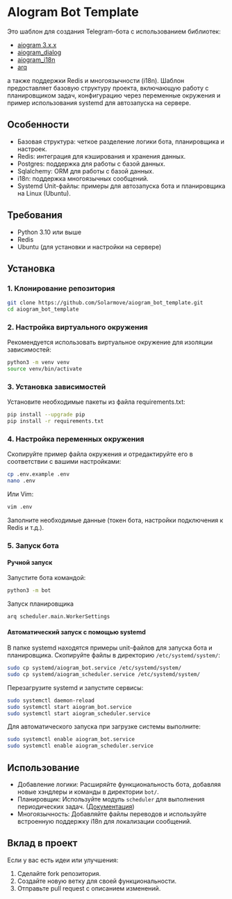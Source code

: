 # AIogram Bot Template

Это шаблон для создания Telegram-бота с использованием библиотек:
- [aiogram 3.x.x](https://github.com/aiogram/aiogram)
- [aiogram_dialog](https://github.com/Tishka17/aiogram_dialog)
- [aiogram_i18n](https://github.com/aiogram/i18n)
- [arq](https://github.com/python-arq/arq)

а также поддержки Redis и многоязычности (i18n).
Шаблон предоставляет базовую структуру проекта,
включающую работу с планировщиком задач, конфигурацию через переменные окружения и пример
использования systemd для автозапуска на сервере.

## Особенности

- Базовая структура: четкое разделение логики бота, планировщика и настроек.
- Redis: интеграция для кэширования и хранения данных.
- Postgres: поддержка для работы с базой данных.
- Sqlalchemy: ORM для работы с базой данных.
- i18n: поддержка многоязычных сообщений.
- Systemd Unit-файлы: примеры для автозапуска бота и планировщика на Linux (Ubuntu).

## Требования

- Python 3.10 или выше
- Redis
- Ubuntu (для установки и настройки на сервере)

## Установка

### 1. Клонирование репозитория

```bash
git clone https://github.com/Solarmove/aiogram_bot_template.git
cd aiogram_bot_template
```

### 2. Настройка виртуального окружения

Рекомендуется использовать виртуальное окружение для изоляции зависимостей:

```bash
python3 -m venv venv
source venv/bin/activate
```

### 3. Установка зависимостей

Установите необходимые пакеты из файла requirements.txt:

```bash
pip install --upgrade pip
pip install -r requirements.txt
```

### 4. Настройка переменных окружения

Скопируйте пример файла окружения и отредактируйте его в соответствии с вашими настройками:

```bash
cp .env.example .env
nano .env
```

Или Vim:

```bash
vim .env
```

Заполните необходимые данные (токен бота, настройки подключения к Redis и т.д.).

### 5. Запуск бота

#### Ручной запуск

Запустите бота командой:

```bash
python3 -m bot
```

Запуск планировщика

```bash
arq scheduler.main.WorkerSettings
```

#### Автоматический запуск с помощью systemd

В папке systemd находятся примеры unit-файлов для запуска бота и планировщика. Скопируйте файлы в
директорию `/etc/systemd/system/`:

```bash
sudo cp systemd/aiogram_bot.service /etc/systemd/system/
sudo cp systemd/aiogram_scheduler.service /etc/systemd/system/
```

Перезагрузите systemd и запустите сервисы:

```bash
sudo systemctl daemon-reload
sudo systemctl start aiogram_bot.service
sudo systemctl start aiogram_scheduler.service
```

Для автоматического запуска при загрузке системы выполните:

```bash
sudo systemctl enable aiogram_bot.service
sudo systemctl enable aiogram_scheduler.service
```

## Использование

- Добавление логики: Расширяйте функциональность бота, добавляя новые хэндлеры и команды в
  директории `bot/`.
- Планировщик: Используйте модуль `scheduler` для выполнения периодических
  задач. ([Документация](https://arq-docs.helpmanual.io/))
- Многоязычность: Добавляйте файлы переводов и используйте встроенную поддержку i18n для локализации
  сообщений.

## Вклад в проект

Если у вас есть идеи или улучшения:

1. Сделайте fork репозитория.
2. Создайте новую ветку для своей функциональности.
3. Отправьте pull request с описанием изменений.

```